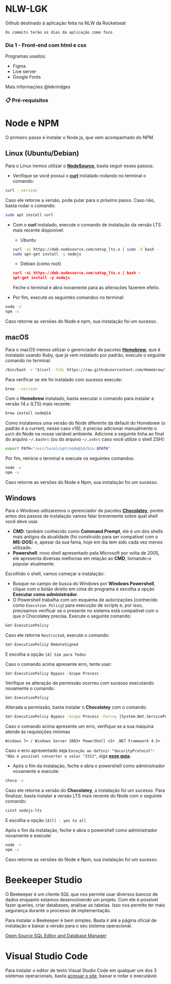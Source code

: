 # NLW-LGK

Github destinado á aplicação feita na NLW da Rocketseat

```
Os commits terão os dias da aplicação como foco
```

### Dia 1 - Front-end com html e css

Programas usados:

- Figma
- Live server
- Google Fonts

Mais informações @lekrindges

### 📋 Pré-requisitos

# Node e NPM

O primeiro passo é instalar o Node.js, que vem acompanhado do NPM.

## Linux (Ubuntu/Debian)

Para o Linux iremos utilizar o **[NodeSource](https://github.com/nodesource/distributions/blob/master/README.md)**, basta seguir esses passos:

- Verifique se você possui o **[curl](https://curl.haxx.se/)** instalado rodando no terminal o comando:

```bash
curl --version
```

Caso ele retorne a versão, pode pular para o próximo passo. Caso não, basta rodar o comando:

```bash
sudo apt install curl
```

- Com o **curl** instalado, execute o comando de instalação da versão LTS mais recente disponível:

  - Ubuntu

  ```bash
  curl -sL https://deb.nodesource.com/setup_lts.x | sudo -E bash -
  sudo apt-get install -y nodejs
  ```

  - Debian (como root)

  ```json
  curl -sL https://deb.nodesource.com/setup_lts.x | bash -
  apt-get install -y nodejs
  ```

  Feche o terminal e abra novamente para as alterações fazerem efeito.

- Por fim, execute os seguintes comandos no terminal:

```bash
node -v
npm -v
```

Caso retorne as versões do Node e npm, sua instalação foi um sucesso.

## macOS

Para o macOS iremos utilizar o gerenciador de pacotes [**Homebrew**](https://brew.sh/index_pt-br), que é instalado usando Ruby, que já vem instalado por padrão, execute o seguinte comando no terminal:

```bash
/bin/bash -c "$(curl -fsSL https://raw.githubusercontent.com/Homebrew/install/master/install.sh)"
```

Para verificar se ele foi instalado com sucesso execute:

```bash
brew --version
```

Com o **Homebrew** instalado, basta executar o comando para instalar a versão 14.x (LTS) mais recente:

```bash
brew install node@14
```

Como instalamos uma versão do Node diferente da default do Homebrew (o padrão é a current, nesse caso v16), é preciso adicionar manualmente o `path` do Node na nossa variável ambiente. Adicione a seguinte linha ao final do arquivo `~/.bashrc` (ou do arquivo `~/.zshrc` caso você utilize o shell ZSH):

```bash
export PATH="/usr/local/opt/node@14/bin:$PATH"
```

Por fim, reinicie o terminal e execute os seguintes comandos:

```bash
node -v
npm -v
```

Caso retorne as versões do Node e Npm, sua instalação foi um sucesso.

## Windows

Para o Windows utilizaremos o gerenciador de pacotes **[Chocolatey](https://chocolatey.org/)**, porém antes dos passos de instalação vamos falar brevemente sobre qual shell você deve usar.

- **CMD**: também conhecido como **Command Prompt**, ele é um dos shells mais antigos da atualidade (foi construído para ser compatível com o **MS-DOS**) e, apesar da sua fama, hoje em dia tem sido cada vez menos utilizado.
- **Powershell**: novo shell apresentado pela Microsoft por volta de 2005, ele apresenta diversas melhorias em relação ao **CMD**, tornando-o popular atualmente.

Escolhido o shell, vamos começar a instalação:

- Busque no campo de busca do Windows por **Windows Powershell**, clique com o botão direito em cima do programa e escolha a opção **Executar como administrador**.
- O Powershell trabalha com um esquema de autorizações (conhecido como `Execution Policy`) para execução de scripts e, por isso, precisamos verificar se o presente no sistema está compatível com o que o Chocolatey precisa. Execute o seguinte comando:

```bash
Get-ExecutionPolicy
```

Caso ele retorne `Restricted`, execute o comando:

```bash
Set-ExecutionPolicy RemoteSigned
```

E escolha a opção `[A] Sim para Todos`

Caso o comando acima apresente erro, tente usar:

`Set-ExecutionPolicy Bypass -Scope Process`

Verifique se alteração de permissão ocorreu com sucesso executando novamente o comando:

```bash
Get-ExecutionPolicy
```

Alterada a permissão, basta instalar o **Chocolatey** com o comando:

```bash
Set-ExecutionPolicy Bypass -Scope Process -Force; [System.Net.ServicePointManager]::SecurityProtocol = [System.Net.ServicePointManager]::SecurityProtocol -bor 3072; iex ((New-Object System.Net.WebClient).DownloadString('https://chocolatey.org/install.ps1'))
```

Caso o comando acima apresente um erro, verifique se a sua máquina atende às requisições mínimas

`Windows 7+ / Windows Server 2003+ PowerShell v3+ .NET Framework 4.5+`

Caso o erro apresentado seja `Exceção ao definir "SecurityProtocol": "Não é possível converter o valor "3312"`, siga **[esse guia](https://blog.chocolatey.org/2020/01/remove-support-for-old-tls-versions/).**

- Após o fim da instalação, feche e abra o powershell como administrador novamente e execute:

```bash
choco -v
```

Caso ele retorne a versão do **Chocolatey**, a instalação foi um sucesso. Para finalizar, basta instalar a versão LTS mais recente do Node com o seguinte comando:

```bash
cinst nodejs-lts
```

E escolha a opção `[A]ll - yes to all`

Após o fim da instalação, feche e abra o powershell como administrador novamente e execute:

```bash
node -v
npm -v
```

Caso retorne as versões do Node e Npm, sua instalação foi um sucesso.

# Beekeeper Studio

O Beekeeper é um cliente SQL que nos permite usar diversos bancos de dados enquanto estamos desenvolvendo um projeto. Com ele é possível fazer queries, criar databases, analisar as tabelas. Isso nos permite ter mais segurança durante o processo de implementação.

Para instalar o Beekeeper é bem simples. Basta ir até a página oficial de instalação e baixar a versão para o seu sistema operacional.

[Open Source SQL Editor and Database Manager](https://www.beekeeperstudio.io/)

# Visual Studio Code

Para instalar o editor de texto Visual Studio Code em qualquer um dos 3 sistemas operacionais, basta [acessar o site](https://code.visualstudio.com/), baixar e rodar o executável.

